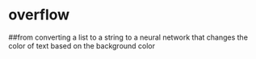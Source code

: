 # overflow
##from converting a list to a string to a neural network that changes the color of text based on the background color
